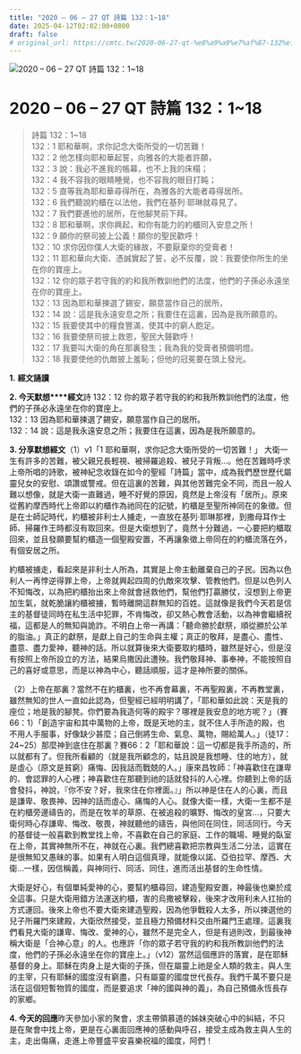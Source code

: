 ```yaml
---
title: "2020 – 06 – 27 QT 詩篇 132：1~18"
date: 2025-04-12T02:02:00+0800
draft: false
# original_url: https://cmtc.tw/2020-06-27-qt-%e8%a9%a9%e7%af%87-132%ef%bc%9a118
---
```


![2020 – 06 – 27 QT 詩篇 132：1~18](/images/qt.jpg   "2020 – 06 – 27 QT 詩篇 132：1~18")

# 2020 – 06 – 27 QT 詩篇 132：1~18

> 詩篇 132：1~18  
> 132：1 耶和華啊，求你記念大衛所受的一切苦難！  
> 132：2 他怎樣向耶和華起誓，向雅各的大能者許願，  
> 132：3 說：我必不進我的帳幕，也不上我的床榻；  
> 132：4 我不容我的眼睛睡覺，也不容我的眼目打盹；  
> 132：5 直等我為耶和華尋得所在，為雅各的大能者尋得居所。  
> 132：6 我們聽說約櫃在以法他，我們在基列‧耶琳就尋見了。  
> 132：7 我們要進他的居所，在他腳凳前下拜。  
> 132：8 耶和華啊，求你興起，和你有能力的約櫃同入安息之所！  
> 132：9 願你的祭司披上公義！願你的聖民歡呼！  
> 132：10 求你因你僕人大衛的緣故，不要厭棄你的受膏者！  
> 132：11 耶和華向大衛、憑誠實起了誓，必不反覆，說：我要使你所生的坐在你的寶座上。  
> 132：12 你的眾子若守我的約和我所教訓他們的法度，他們的子孫必永遠坐在你的寶座上。  
> 132：13 因為耶和華揀選了錫安，願意當作自己的居所，  
> 132：14 說：這是我永遠安息之所；我要住在這裏，因為是我所願意的。  
> 132：15 我要使其中的糧食豐滿，使其中的窮人飽足。  
> 132：16 我要使祭司披上救恩，聖民大聲歡呼！  
> 132：17 我要叫大衛的角在那裏發生；我為我的受膏者預備明燈。  
> 132：18 我要使他的仇敵披上羞恥；但他的冠冕要在頭上發光。

**1.** **經文誦讀**

**2. 今天默想****經文**詩 132：12 你的眾子若守我的約和我所教訓他們的法度，他們的子孫必永遠坐在你的寶座上。  
132：13 因為耶和華揀選了錫安，願意當作自己的居所。  
132：14 說：這是我永遠安息之所；我要住在這裏，因為是我所願意的。

**3. 分享默想經文**（1）v1「1 耶和華啊，求你記念大衛所受的一切苦難！」 大衛一生有許多的苦難，被父親兄長輕視、被掃羅追殺、被兒子背叛…。他在苦難時呼求上帝所唱的詩歌，被神紀念收錄在如今的聖經「詩篇」當中，成為我們歷世歷代屬靈兒女的安慰、頌讚或警戒。但在這裏的苦難，與其他苦難完全不同，而且一般人難以想像，就是大衛一直難過，睡不好覺的原因，竟然是上帝沒有「居所」。原來從舊約摩西時代上帝即以約櫃作為祂同在的記號，約櫃是至聖所神同在的象徵。但是在士師記時代，約櫃被非利士人擄走，一直放在基列‧耶琳那裡，到撒母耳作士師、掃羅作王時都沒有取回來。但是大衛想到了，竟然十分難過，一心要把約櫃取回來，並且發願要幫約櫃造一個聖殿安置，不再讓象徵上帝同在的約櫃流落在外，有個安居之所。

約櫃被擄走，看起來是非利士人所為，其實是上帝主動離棄自己的子民。因為以色利人一再悖逆得罪上帝，上帝就興起四周的仇敵來攻擊、管教他們。但是以色列人不知悔改，以為把約櫃抬出來上帝就會拯救他們，幫他們打贏勝仗，沒想到上帝更加生氣，就乾脆讓約櫃被擄，暫時離開這群無知的百姓。這就像是我們今天若是信主的基督徒同時在私生活中犯罪，不肯悔改，卻又熱心教會活動，以為神會繼續祝福，這都是人的無知與詭詐。不明白上帝一再講：「聽命勝於獻祭，順從勝於公羊的脂油。」真正的獻祭，是獻上自己的生命與主權；真正的敬拜，是盡心、盡性、盡意、盡力愛神，聽神的話。所以就算後來大衛要取約櫃時，雖然是好心，但是沒有按照上帝所設立的方法，結果烏撒因此遭殃。我們敬拜神、事奉神，不能按照自己的喜好或意思，而是以神為中心，聽話順服，這才是神所要的關係。

（2）上帝在那裏？當然不在約櫃裏，也不再會幕裏，不再聖殿裏，不再教堂裏，雖然無知的世人一直如此認為，但聖經已經明明講了，「耶和華如此說：天是我的座位；地是我的腳凳。你們要為我造何等的殿宇？哪裡是我安息的地方呢？」（賽66：1）「創造宇宙和其中萬物的上帝，既是天地的主，就不住人手所造的殿，也不用人手服事，好像缺少甚麼；自己倒將生命、氣息、萬物，賜給萬人。」（徒17：24~25）那麼神到底住在那裏？賽66：2「耶和華說：這一切都是我手所造的，所以就都有了。但我所看顧的（就是我所顧念的，姑且說是我想睡、住的地方），就是虛心（原文是貧窮）痛悔、因我話而戰兢的人。」康來昌牧師：「神喜歡住在謙卑的、會認罪的人心裡；神喜歡住在那聽到祂的話就發抖的人心裡。你聽到上帝的話會發抖，神說，『你不安？好，我來住在你裡面。』」所以神是住在人的心裏，而且是謙卑、敬畏神、因神的話而虛心、痛悔的人心。就像大衛一樣，大衛一生都不是在約櫃旁邊禱告的，而是在牧羊的草原、在被追殺的曠野、悔改的皇宮…，只要大衛何時心存謙卑、悔改、敬畏，神就聽他的禱告，與他同在同住，同活同行。今天的基督徒一般喜歡到教堂找上帝，不喜歡在自己的家庭、工作的職場、睡覺的臥室在上帝，其實神無所不在，神就在心裏。我們總喜歡把宗教與生活二分法，這實在是很無知又愚昧的事。如果有人明白這個真理，就能像以諾、亞伯拉罕、摩西、大衛…一樣，因信稱義，與神同行、同活、同住，進而活出基督的生命性情。

大衛是好心，有個單純愛神的心，要幫約櫃尋回，建造聖殿安置，神最後也樂於成全這事。只是大衛用錯方法運送約櫃，害的烏撒被擊殺，後來才改用利未人扛抬的方式運回。後來上帝也不要大衛來建造聖殿，因為他爭戰殺人太多，所以揀選他的兒子所羅門來建殿，大衛欣然接受，並且極力預備材料交由所羅門王處理。這裏我們看見大衛的謙卑、悔改、愛神的心，雖然不是完全人，但是有過則改，到最後神稱大衛是「合神心意」的人。也應許「你的眾子若守我的約和我所教訓他們的法度，他們的子孫必永遠坐在你的寶座上。」（v12）當然這個應許的落實，是在耶穌基督的身上。耶穌在肉身上是大衛的子孫，但在屬靈上祂是全人類的救主，與人生的主宰，只有耶穌的國度沒有窮盡，只有屬靈的國度世代長存。我們千萬不要只是活在這個短暫物質的國度，而是要追求「神的國與神的義」，為自己預備永恆長存的家鄉。

**4. 今天的回應**昨天參加小家的聚會，求主帶領慕道的姊妹突破心中的糾結，不只是在聚會中找上帝，更是在心裏面回應神的感動與呼召，接受主成為救主與人生的主，走出傷痛，走進上帝豐盛平安喜樂祝福的國度，阿們！